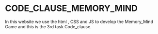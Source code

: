 # CODE_CLAUSE_MEMORY_MIND
In this website we use the html , CSS and JS to develop the Memory_Mind Game and this is the 3rd task Code_clause.
